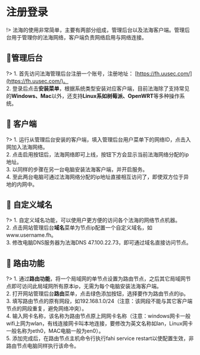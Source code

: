 # 注册登录

!> 法海的使用非常简单，主要有两部分组成，管理后台以及法海客户端。管理后台用于管理你的法海网络，客户端负责网络启用与网络连接。



##  :lemon:管理后台 <!-- {docsify-ignore} -->
?> 1.  首先访问法海管理后台注册一个账号，注册地址： [https://fh.uusec.com/](https://fh.uusec.com/)。
<br/>2. 登录后点击**安装菜单**，根据系统类型安装对应客户端，目前法海除了支持常见的**Windows、Mac**以外，还支持**Linux系如树莓派、OpenWRT**等多种操作系统。



##  :melon: 客户端 <!-- {docsify-ignore} -->

?> 1.  运行从管理后台安装的客户端，填入管理后台用户菜单下的网络ID，点击入网加入法海网络。
<br/>2. 点击启用按钮后，法海网络即可上线，按钮下方会显示当前法海网络分配的ip地址。
<br/>3. 以同样的步骤在另一台电脑安装法海客户端，并开启服务。
<br/>4. 至此两台电脑可通过法海网络分配的ip地址直接相互访问了，即使双方位于异地的内网中。



##  :grapes: 自定义域名 <!-- {docsify-ignore} -->

?> 1.  自定义域名功能，可以使用户更方便的访问各个法海的网络节点机器。
<br/>2. 点击网站管理后台**域名**菜单为节点ip配置一个自定义域名，如www.username.fh。
<br/>3. 修改电脑DNS服务器为法海DNS 47.100.22.73，即可通过域名直接访问节点。



##  :strawberry: 路由功能 <!-- {docsify-ignore} -->

?> 1.  通过**路由功能**，将一个局域网的单节点设置为路由节点，之后其它局域网节点即可访问此局域网所有原本ip，无需为每个电脑安装法海客户端。
<br/>2. 打开网站管理后台**路由**菜单，点击绿色添加按钮，选择要作为路由节点的ip。
<br/>3. 填写路由节点的原有网段，如192.168.1.0/24（注意：该网段不能与其它客户端节点的网段重复，避免网络冲突）。
<br/>4. 输入网卡名称，该名称为路由节点原上网网卡名称（注意：windows网卡一般wifi上网为wlan，有线连接网卡叫本地连接，要修改为英文名称如lan，Linux网卡一般名称为eth0，MAC电脑一般为en0）。
<br/>5. 添加完成后，在路由节点主机命令行执行fahi service restart以使配置生效，非路由节点电脑同样执行该命令。



